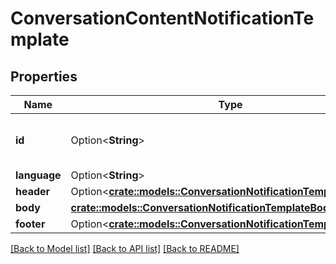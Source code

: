 # ConversationContentNotificationTemplate

## Properties

Name | Type | Description | Notes
------------ | ------------- | ------------- | -------------
**id** | Option<**String**> | The messaging provider template ID. For WhatsApp, 'namespace@name'. | [optional]
**language** | Option<**String**> | Template language. | [optional]
**header** | Option<[**crate::models::ConversationNotificationTemplateHeader**](ConversationNotificationTemplateHeader.md)> |  | [optional]
**body** | [**crate::models::ConversationNotificationTemplateBody**](ConversationNotificationTemplateBody.md) |  | 
**footer** | Option<[**crate::models::ConversationNotificationTemplateFooter**](ConversationNotificationTemplateFooter.md)> |  | [optional]

[[Back to Model list]](../README.md#documentation-for-models) [[Back to API list]](../README.md#documentation-for-api-endpoints) [[Back to README]](../README.md)


